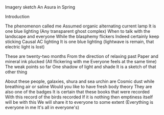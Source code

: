Imagery sketch
An Asura in Spring

Introduction

The phenomenon called me
Assumed organic alternating current lamp
It is one blue lighting
(Any transparent ghost complex)
When to talk with the landscape and everyone
While the blasphemy flickers
Indeed certainly keep sticking
Causal AC lighting
It is one blue lighting
(lightwave is remain, that electric light is lost)

These are twenty-two months
From the direction of relaxing past
Paper and mineral ink plucked
(All flickering with me
Everyone feels at the same time)
The weak points so far
One shadow of light and shade
It is a sketch of that other thing

About these people, galaxies, shura and sea ​​urchin are
Cosmic dust while breathing air or saline
Would you like to have fresh body theory
They are also one of the badges
It is certain that these books that were recorded
With this record of the birds recorded
If it is nothing then emptiness itself will be with this
We will share it to everyone to some extent
(Everything is everyone in me
It's all in everyone's)
